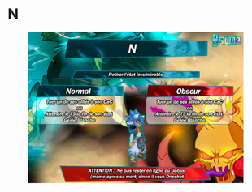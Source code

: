 # N

<figure><img src="../../../.gitbook/assets/image (6).png" alt=""><figcaption></figcaption></figure>
